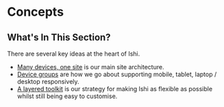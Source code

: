 # Concepts

## What's In This Section?

There are several key ideas at the heart of Ishi.

* [Many devices, one site](one-site.html) is our main site architecture.
* [Device groups](device-groups.html) are how we go about supporting mobile, tablet, laptop / desktop responsively.
* [A layered toolkit](layered-toolkit.html) is our strategy for making Ishi as flexible as possible whilst still being easy to customise.
